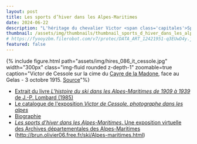 ```yaml
---
layout: post
title: Les sports d’hiver dans les Alpes-Maritimes
date: 2024-06-22
description: "L'héritage du chevalier Victor <span class='capitales'>Spitalieri de Cessole</span>"
thumbnail: /assets/img/thumbnails/thumbnail_sports_d_hiver_dans_les_alpes_maritimes.png
# https://fyooyzbm.filerobot.com/v7/protec/DATA_ART_12421951-q3EUwD4y.jpg?vh=a10c13&ci_seal=7c1227c177&w=1280
featured: false
---
```


{% include figure.html path="assets/img/hires_086_it_cessole.jpg" width="300px" class="img-fluid rounded z-depth-1" zoomable=true caption="Victor <span class='capitales'>de Cessole</span> sur la cime du <a href='https://www.camptocamp.org/waypoints/39673/fr/cayre-de-la-madone'>Cayre de la Madone</a>, face au Gelas - 3 octobre 1915. <a href='http://www.victordecessole.org/pge/pge_detail.php?rubrique=theme&id=3&detail=245'>Source</a>"%}
 
 

- [Extrait du livre *L'histoire du ski dans les Alpes-Maritimes de 1909 à 1939* de J.-P. <span class="capitales">Lombard</span> (1985)](https://excerpts.numilog.com/books/9782903574055.pdf)
- [Le catalogue de l'exposition *Victor <span class="capitales">de Cessole</span>, photographe dans les alpes*](http://www.victordecessole.org/pge/pge_catalogue.php)
- [Biographie](http://www.victordecessole.org/pge/pge_biographie.php)
- [*Les sports d’hiver dans les Alpes-Maritimes*. Une exposition virtuelle des Archives départementales des Alpes-Maritimes](https://cds.departement06.fr/documents/A-votre-service/Culture/archives/Expo-virtuelle/sports_hiver/cg06-archives_expv_ski_catalogue.pdf)
- (http://brun.olivier06.free.fr/ski/Alpes-maritimes.html)